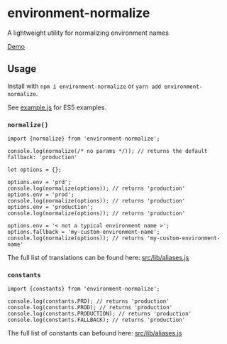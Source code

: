 # environment-normalize
A lightweight utility for normalizing environment names

[Demo](https://runkit.com/npm/environment-normalize)

## Usage
Install with `npm i environment-normalize` or `yarn add environment-normalize`.

See [example.js](example.js) for ES5 examples.

### `normalize()`

```
import {normalize} from 'environment-normalize';

console.log(normalize(/* no params */)); // returns the default fallback: 'production'

let options = {};

options.env = 'prd';
console.log(normalize(options)); // returns 'production'
options.env = 'prod';
console.log(normalize(options)); // returns 'production'
options.env = 'production';
console.log(normalize(options)); // returns 'production'

options.env = '< not a typical environment name >';
options.fallback = 'my-custom-environment-name';
console.log(normalize(options)); // returns 'my-custom-environment-name'
```

The full list of translations can be found here: [src/lib/aliases.js](src/lib/aliases.js)

### `constants`

```
import {constants} from 'environment-normalize';

console.log(constants.PRD); // returns 'production'
console.log(constants.PROD); // returns 'production'
console.log(constants.PRODUCTION); // returns 'production'
console.log(constants.FALLBACK); // returns 'production'
```

The full list of constants can befound here: [src/lib/aliases.js](src/lib/aliases.js)
